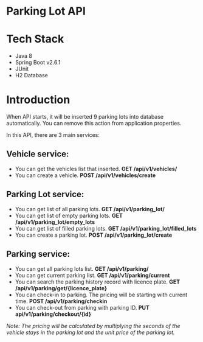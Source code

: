 # Parking Lot API

# Tech Stack

- Java 8
- Spring Boot v2.6.1
- JUnit
- H2 Database

# Introduction

When API starts, it will be inserted 9 parking lots into database automatically. You can remove this
action from application properties.

In this API, there are 3 main services:

## Vehicle service:

- You can get the vehicles list that inserted. **GET /api/v1/vehicles/**
- You can create a vehicle. **POST /api/v1/vehicles/create**

## Parking Lot service:

- You can get list of all parking lots. **GET /api/v1/parking_lot/**
- You can get list of empty parking lots. **GET /api/v1/parking_lot/empty_lots**
- You can get list of filled parking lots. **GET /api/v1/parking_lot/filled_lots**
- You can create a parking lot. **POST /api/v1/parking_lot/create**

## Parking service:

- You can get all parking lots list. **GET /api/v1/parking/**
- You can get current parking list. **GET /api/v1/parking/current**
- You can search the parking history record with licence plate. **GET /api/v1/parking/get/{licence_plate}**
- You can check-in to parking. The pricing will be starting with current time. **POST /api/v1/parking/checkin**
- You can check-out from parking with parking ID. **PUT api/v1/parking/checkout/{id}**


*Note: The pricing will be calculated by multiplying the seconds of the vehicle stays in the parking lot and the unit price of the parking lot.*
